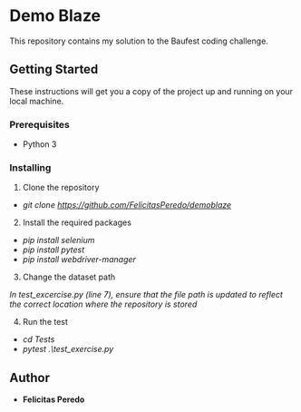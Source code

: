 # Demo Blaze 

This repository contains my solution to the Baufest coding challenge.

## Getting Started

These instructions will get you a copy of the project up and running on your local machine.

### Prerequisites

- Python 3

### Installing

1. Clone the repository

- _git clone https://github.com/FelicitasPeredo/demoblaze_

2. Install the required packages

- _pip install selenium_
- _pip install pytest_
- _pip install webdriver-manager_

3. Change the dataset path

_In test_excercise.py (line 7), ensure that the file path is updated to reflect the correct location where the repository is stored_

4. Run the test

- _cd Tests_
- _pytest .\test_exercise.py_

## Author

- **Felicitas Peredo**
